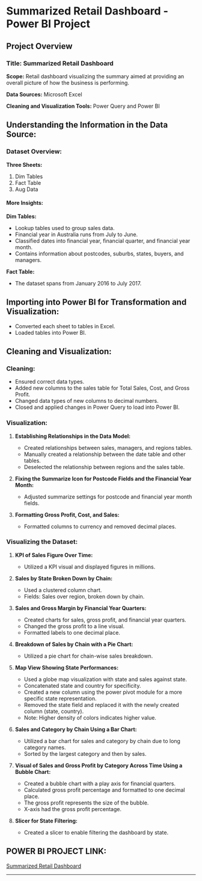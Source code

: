 # Summarized Retail Dashboard - Power BI Project

## Project Overview

### Title: Summarized Retail Dashboard

**Scope:**
Retail dashboard visualizing the summary aimed at providing an overall picture of how the business is performing.

**Data Sources:**
Microsoft Excel

**Cleaning and Visualization Tools:**
Power Query and Power BI

## Understanding the Information in the Data Source:

### Dataset Overview:

**Three Sheets:**
1. Dim Tables
2. Fact Table
3. Aug Data

#### More Insights:

**Dim Tables:**
- Lookup tables used to group sales data.
- Financial year in Australia runs from July to June.
- Classified dates into financial year, financial quarter, and financial year month.
- Contains information about postcodes, suburbs, states, buyers, and managers.

**Fact Table:**
- The dataset spans from January 2016 to July 2017.

## Importing into Power BI for Transformation and Visualization:

- Converted each sheet to tables in Excel.
- Loaded tables into Power BI.

## Cleaning and Visualization:

### Cleaning:

- Ensured correct data types.
- Added new columns to the sales table for Total Sales, Cost, and Gross Profit.
- Changed data types of new columns to decimal numbers.
- Closed and applied changes in Power Query to load into Power BI.

### Visualization:

1. **Establishing Relationships in the Data Model:**
   - Created relationships between sales, managers, and regions tables.
   - Manually created a relationship between the date table and other tables.
   - Deselected the relationship between regions and the sales table.

2. **Fixing the Summarize Icon for Postcode Fields and the Financial Year Month:**
   - Adjusted summarize settings for postcode and financial year month fields.

3. **Formatting Gross Profit, Cost, and Sales:**
   - Formatted columns to currency and removed decimal places.

### Visualizing the Dataset:

1. **KPI of Sales Figure Over Time:**
   - Utilized a KPI visual and displayed figures in millions.

2. **Sales by State Broken Down by Chain:**
   - Used a clustered column chart.
   - Fields: Sales over region, broken down by chain.

3. **Sales and Gross Margin by Financial Year Quarters:**
   - Created charts for sales, gross profit, and financial year quarters.
   - Changed the gross profit to a line visual.
   - Formatted labels to one decimal place.

4. **Breakdown of Sales by Chain with a Pie Chart:**
   - Utilized a pie chart for chain-wise sales breakdown.

5. **Map View Showing State Performances:**
   - Used a globe map visualization with state and sales against state.
   - Concatenated state and country for specificity.
   - Created a new column using the power pivot module for a more specific state representation.
   - Removed the state field and replaced it with the newly created column (state, country).
   - Note: Higher density of colors indicates higher value.

6. **Sales and Category by Chain Using a Bar Chart:**
   - Utilized a bar chart for sales and category by chain due to long category names.
   - Sorted by the largest category and then by sales.

7. **Visual of Sales and Gross Profit by Category Across Time Using a Bubble Chart:**
   - Created a bubble chart with a play axis for financial quarters.
   - Calculated gross profit percentage and formatted to one decimal place.
   - The gross profit represents the size of the bubble.
   - X-axis had the gross profit percentage.

8. **Slicer for State Filtering:**
   - Created a slicer to enable filtering the dashboard by state.

## POWER BI PROJECT LINK:

[Summarized Retail Dashboard](https://app.powerbi.com/view?r=eyJrIjoiZDY4NTQxYTEtZDY2MS00NDhlLWIxNWMtZWI2NDkxYzkzMjYxIiwidCI6ImRmODY3OWNkLWE4MGUtNDVkOC05OWFjLWM4M2VkN2ZmOTVhMCJ9)

--- 

